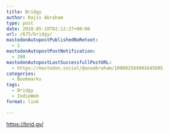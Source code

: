 ```yaml
---
title: Bridgy
author: Rajiv Abraham
type: post
date: 2018-05-10T02:12:27+00:00
url: /675/bridgy/
mastodonAutopostPublishedNoRetoot:
  - 1
mastodonAutopostPostNotification:
  - 200
mastodonAutopostLastSuccessfullPostURL:
  - https://mastodon.social/@unoabraham/100002584901645605
categories:
  - Bookmarks
tags:
  - Bridgy
  - IndieWeb
format: link

---
```

<https://brid.gy/>